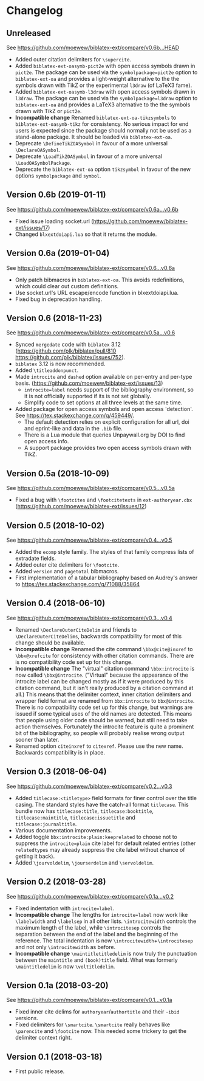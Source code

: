 # Changelog

## Unreleased
See https://github.com/moewew/biblatex-ext/compare/v0.6b...HEAD
- Added outer citation delimiters for `\supercite`.
- Added `biblatex-ext-oasymb-pict2e` with open access symbols drawn in `pict2e`.
  The package can be used via the `symbolpackage=pict2e` option to
  `biblatex-ext-oa` and provides a light-weight alternative to the the symbols
  drawn with TikZ or the experimental `l3draw` (of LaTeX3 fame).
- Added `biblatex-ext-oasymb-l3draw` with open access symbols drawn in `l3draw`.
  The package can be used via the `symbolpackage=l3draw` option to
  `biblatex-ext-oa` and provides a LaTeX3 alternative to the the symbols drawn
  with TikZ or `pict2e`.
- **Incompatible change** Renamed `biblatex-ext-oa-tikzsymbols` to
  `biblatex-ext-oasymb-tikz` for consistency.
  No serious impact for end users is expected since the package should normally
  not be used as a stand-alone package.
  It should be loaded via `biblatex-ext-oa`.
- Deprecate `\DefineTikZOASymbol` in favour of a more universal
  `\DeclareOASymbol`.
- Deprecate `\LoadTikZOASymbol` in favour of a more universal
  `\LoadOASymbolPackage`.
- Deprecate the `biblatex-ext-oa` option `tikzsymbol` in favour of the new
  options `symbolpackage` and `symbol`.

## Version 0.6b (2019-01-11)
See https://github.com/moewew/biblatex-ext/compare/v0.6a...v0.6b
- Fixed issue loading socket.url
  (https://github.com/moewew/biblatex-ext/issues/17)
- Changed `blxextdoiapi.lua` so that it returns the module.

## Version 0.6a (2019-01-04)
See https://github.com/moewew/biblatex-ext/compare/v0.6...v0.6a
- Only patch bibmacros in `biblatex-ext-oa`. This avoids redefinitions,
  which could clear out custom definitions.
- Use socket.url's URL escape/encode function in blxextdoiapi.lua.
- Fixed bug in deprecation handling.

## Version 0.6 (2018-11-23)
See https://github.com/moewew/biblatex-ext/compare/v0.5a...v0.6
- Synced `mergedate` code with `biblatex` 3.12
  (https://github.com/plk/biblatex/pull/810
   https://github.com/plk/biblatex/issues/752).
- `biblatex` 3.12 is now recommended.
- Added `\titleaddonpunct`.
- Made `introcite` and `dashed` option available on per-entry and
  per-type basis. (https://github.com/moewew/biblatex-ext/issues/13)
  - `introcite=label` needs support of the bibliography environment,
    so it is not officially supported if its is not set globally.
  - Simplify code to set options at all three levels at the same time.
- Added package for open access symbols and open access 'detection'.
  See https://tex.stackexchange.com/q/459449/.
  - The default detection relies on explicit configuration for all url,
    doi and eprint-like and data in the `.bib` file.
  - There is a Lua module that queries Unpaywall.org by DOI to find
    open access info.
  - A support package provides two open access symbols drawn with TikZ.

## Version 0.5a (2018-10-09)
See https://github.com/moewew/biblatex-ext/compare/v0.5...v0.5a
- Fixed a bug with `\footcites` and `\footcitetexts` in `ext-authoryear.cbx`
  (https://github.com/moewew/biblatex-ext/issues/12)

## Version 0.5 (2018-10-02)
See https://github.com/moewew/biblatex-ext/compare/v0.4...v0.5
- Added the `ecomp` style family. The styles of that family compress lists of
  extradate fields.
- Added outer cite delimiters for `\footcite`.
- Added `version` and `pagetotal` bibmacros.
- First implementation of a tabular bibliography based on Audrey's answer to
  https://tex.stackexchange.com/q/71088/35864

## Version 0.4 (2018-06-10)
See https://github.com/moewew/biblatex-ext/compare/v0.3...v0.4
- Renamed `\DeclareOuterCiteDelim` and friends to `\DeclareOuterCiteDelims`,
  backwards compatibility for most of this change should be available.
- **Incompatible change** Renamed the cite command `\bbx@cite@inxref` to
  `\bbx@xrefcite` for consistency with other citation commands.
  There are is no compatibility code set up for this change.
- **Incompatible change** The "virtual" citation command `\bbx:introcite`
  is now called `\bbx@introcite`. ("Virtual" because the appearance of the
  introcite label can be changed mostly as if it were produced by this citation
  command, but it isn't really produced by a citation command at all.)
  This means that the delimiter context, inner citation delimiters and wrapper
  field format are renamed from `bbx:introcite` to `bbx@introcite`.
  There is no compatibility code set up for this change, but warnings are
  issued if some typical uses of the old names are detected. This means that
  people using older code should be warned, but still need to take action
  themselves. Fortunately the introcite feature is quite a prominent bit of
  the bibliography, so people will probably realise wrong output sooner than
  later.
- Renamed option `citeinxref` to `citexref`. Please use the new name.
  Backwards compatibility is in place.

## Version 0.3 (2018-06-04)
See https://github.com/moewew/biblatex-ext/compare/v0.2...v0.3
- Added `titlecase:<titletype>` field formats for finer control over the title
  casing. The standard styles have the catch-all format `titlecase`. This
  bundle now has `titlecase:title`, `titlecase:booktitle`,
  `titlecase:maintitle`, `titlecase:issuetitle` and `titlecase:journaltitle`.
- Various documentation improvements.
- Added toggle `bbx:introcite:plain:keeprelated` to choose not to suppress the
  `introcite=plain` cite label for default related entries (other
  `relatedtype`s may already suppress the cite label without chance of getting
  it back).
- Added `\jourvoldelim`, `\jourserdelim` and `\servoldelim`.

## Version 0.2 (2018-03-28)
See https://github.com/moewew/biblatex-ext/compare/v0.1a...v0.2
- Fixed indentation with `introcite=label`.
- **Incompatible change** The lengths for `introcite=label` now work like
  `\labelwidth` and `\labelsep` in all other lists.
  `\introcitewidth` controls the maximum length of the label, while
  `\introcitesep` controls the separation between the end of the label and
  the beginning of the reference.
  The total indentation is now `\introcitewidth`+`\introcitesep` and not
  only `\introcitewidth` as before.
- **Incompatible change** `\maintitletitledelim` is now truly the punctuation
  between the `maintitle` and `(book)title` field.
  What was formerly `\maintitledelim` is now `\voltitledelim`.

## Version 0.1a (2018-03-20)
See https://github.com/moewew/biblatex-ext/compare/v0.1...v0.1a
- Fixed inner cite delims for `authoryear`/`authortitle` and their `-ibid`
  versions.
- Fixed delimiters for `\smartcite`.
  `\smartcite` really behaves like `\parencite` and `\footcite` now.
  This needed some trickery to get the delimiter context right.

## Version 0.1 (2018-03-18)
- First public release.
